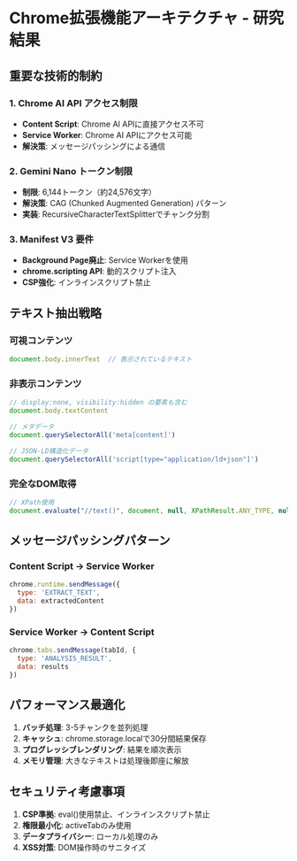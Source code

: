 # Chrome拡張機能アーキテクチャ - 研究結果

## 重要な技術的制約

### 1. Chrome AI API アクセス制限
- **Content Script**: Chrome AI APIに直接アクセス不可
- **Service Worker**: Chrome AI APIにアクセス可能
- **解決策**: メッセージパッシングによる通信

### 2. Gemini Nano トークン制限
- **制限**: 6,144トークン（約24,576文字）
- **解決策**: CAG (Chunked Augmented Generation) パターン
- **実装**: RecursiveCharacterTextSplitterでチャンク分割

### 3. Manifest V3 要件
- **Background Page廃止**: Service Workerを使用
- **chrome.scripting API**: 動的スクリプト注入
- **CSP強化**: インラインスクリプト禁止

## テキスト抽出戦略

### 可視コンテンツ
```javascript
document.body.innerText  // 表示されているテキスト
```

### 非表示コンテンツ
```javascript
// display:none, visibility:hidden の要素も含む
document.body.textContent

// メタデータ
document.querySelectorAll('meta[content]')

// JSON-LD構造化データ
document.querySelectorAll('script[type="application/ld+json"]')
```

### 完全なDOM取得
```javascript
// XPath使用
document.evaluate("//text()", document, null, XPathResult.ANY_TYPE, null)
```

## メッセージパッシングパターン

### Content Script → Service Worker
```javascript
chrome.runtime.sendMessage({
  type: 'EXTRACT_TEXT',
  data: extractedContent
})
```

### Service Worker → Content Script
```javascript
chrome.tabs.sendMessage(tabId, {
  type: 'ANALYSIS_RESULT',
  data: results
})
```

## パフォーマンス最適化

1. **バッチ処理**: 3-5チャンクを並列処理
2. **キャッシュ**: chrome.storage.localで30分間結果保存
3. **プログレッシブレンダリング**: 結果を順次表示
4. **メモリ管理**: 大きなテキストは処理後即座に解放

## セキュリティ考慮事項

1. **CSP準拠**: eval()使用禁止、インラインスクリプト禁止
2. **権限最小化**: activeTabのみ使用
3. **データプライバシー**: ローカル処理のみ
4. **XSS対策**: DOM操作時のサニタイズ